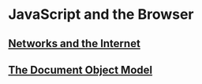 # JavaScript and the Browser

## [Networks and the Internet](../pages/networks_and_internet/index.php)

## [The Document Object Model](../pages/the_dom/index.php)
